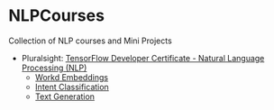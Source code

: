 # NLPCourses
Collection of NLP courses and Mini Projects

* Pluralsight: [TensorFlow Developer Certificate - Natural Language Processing (NLP)](./NLPCert)
    * [Workd Embeddings](workd_embeddings/word_embeddings.ipynb)
    * [Intent Classification](intention_classification/intent_classification.ipynb)
    * [Text Generation](text_generation/word_genration.ipynb)
    
    
